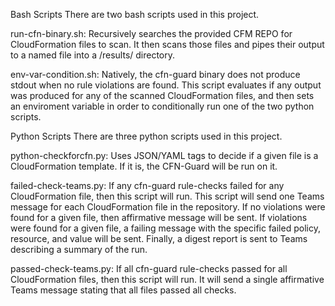 Bash Scripts
There are two bash scripts used in this project.

run-cfn-binary.sh: Recursively searches the provided CFM REPO for CloudFormation files to scan. It then scans those files and pipes their output to a named file into a /results/ directory.

env-var-condition.sh: Natively, the cfn-guard binary does not produce stdout when no rule violations are found. This script evaluates if any output was produced for any of the scanned CloudFormation files, and then sets an enviroment variable in order to conditionally run one of the two python scripts.

Python Scripts
There are three python scripts used in this project.

python-checkforcfn.py: Uses JSON/YAML tags to decide if a given file is a CloudFormation template. If it is, the CFN-Guard will be run on it.

failed-check-teams.py: If any cfn-guard rule-checks failed for any CloudFormation file, then this script will run. This script will send one Teams message for each CloudFormation file in the repository. If no violations were found for a given file, then affirmative message will be sent. If violations were found for a given file, a failing message with the specific failed policy, resource, and value will be sent. Finally, a digest report is sent to Teams describing a summary of the run.

passed-check-teams.py: If all cfn-guard rule-checks passed for all CloudFormation files, then this script will run. It will send a single affirmative Teams message stating that all files passed all checks.
